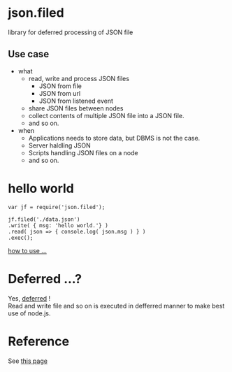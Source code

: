 # json.filed
library for deferred processing of JSON file

## Use case
+ what
    + read, write and process JSON files
        + JSON from file
        + JSON from url
        + JSON from listened event
    + share JSON files between nodes
    + collect contents of multiple JSON file into a JSON file.
    + and so on.
+ when
    + Applications needs to store data, but DBMS is not the case.
    + Server haldling JSON
    + Scripts handling JSON files on a node
    + and so on.


# hello world
    var jf = require('json.filed');

    jf.filed('./data.json')
    .write( { msg: 'hello world.'} )
    .read( json => { console.log( json.msg ) } )
    .exec();
[how to use ...](./document/how2use.md)

# Deferred ...?
Yes, [deferred](./document/HowDeferred.md) ! <br/>
Read and write file and so on is executed in defferred manner to make best use of node.js.

# Reference
See [this page](./document/reference.md)
